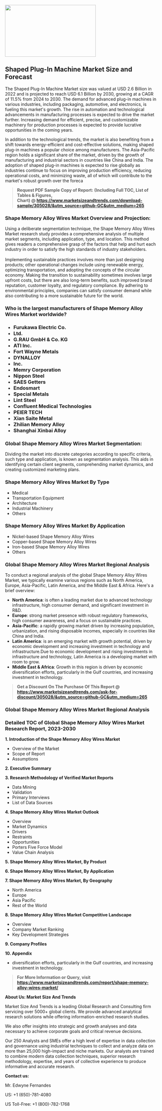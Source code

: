<p><img class="alignnone size-medium wp-image-20088" src="https://ffe5etoiles.com/wp-content/uploads/2024/12/MST1-300x171.png" alt="" width="300" height="171" /></p><h2>Shaped Plug-In Machine Market Size and Forecast</h2><p>The Shaped Plug-In Machine Market size was valued at USD 2.6 Billion in 2022 and is projected to reach USD 6.1 Billion by 2030, growing at a CAGR of 11.5% from 2024 to 2030. The demand for advanced plug-in machines in various industries, including packaging, automotive, and electronics, is fueling this market's growth. The rise in automation and technological advancements in manufacturing processes is expected to drive the market further. Increasing demand for efficient, precise, and customizable machinery for production processes is expected to provide lucrative opportunities in the coming years.</p><p>In addition to the technological trends, the market is also benefiting from a shift towards energy-efficient and cost-effective solutions, making shaped plug-in machines a popular choice among manufacturers. The Asia-Pacific region holds a significant share of the market, driven by the growth of manufacturing and industrial sectors in countries like China and India. The adoption of shaped plug-in machines is expected to rise globally as industries continue to focus on improving production efficiency, reducing operational costs, and minimizing waste, all of which will contribute to the market's robust growth over the foreca</p><blockquote id="" class=""><strong>Request PDF Sample Copy of Report: (Including Full TOC, List of Tables &amp; Figures, Chart)&nbsp;@&nbsp;<strong><a href="https://www.marketsizeandtrends.com/download-sample/305028/&utm_source=github-GC&utm_medium=265" target="_blank">https://www.marketsizeandtrends.com/download-sample/305028/&utm_source=github-GC&utm_medium=265</a></strong></strong></blockquote><h3 id="" class="">Shape Memory Alloy Wires Market&nbsp;Overview and Projection:</h3><p id="" class="">Using a deliberate segmentation technique, the Shape Memory Alloy Wires Market research study provides a comprehensive analysis of multiple market segments, including application, type, and location. This method gives readers a comprehensive grasp of the factors that help and hurt each industry in order to satisfy the high standards of industry stakeholders. <br /> <br />Implementing sustainable practices involves more than just designing products; other operational changes include using renewable energy, optimizing transportation, and adopting the concepts of the circular economy. Making the transition to sustainability sometimes involves large upfront costs, but there are also long-term benefits, such improved brand reputation, customer loyalty, and regulatory compliance. By adhering to environmental principles, companies can satisfy consumer demand while also contributing to a more sustainable future for the world.</p><h3 id="" class="">Who is the largest manufacturers of&nbsp;Shape Memory Alloy Wires Market worldwide?</h3><h3 class=""><p><ul><li>Furukawa Electric Co. </li><li> Ltd. </li><li> G.RAU GmbH & Co. KG </li><li> ATI Inc. </li><li> Fort Wayne Metals </li><li> DYNALLOY </li><li> Inc. </li><li> Memry Corporation </li><li> Nippon Steel </li><li> SAES Getters </li><li> Endosmart </li><li> Special Metals </li><li> Lint Steel </li><li> Confluent Medical Technologies </li><li> PEIER TECH </li><li> Xian Saite Metal </li><li> Zhilian Memory Alloy </li><li> Shanghai Xinbai Alloy</li></ul></p></h3><h3 id="" class="">Global&nbsp;Shape Memory Alloy Wires Market Segmentation:</h3><p id="" class="">Dividing the market into discrete categories according to specific criteria, such type and application, is known as segmentation analysis. This aids in identifying certain client segments, comprehending market dynamics, and creating customized marketing plans.</p><h3 id="" class="">Shape Memory Alloy Wires Market&nbsp;By Type</h3><p><p><ul><li>Medical</li><li> Transportation Equipment</li><li> Architecture</li><li> Industrial Machinery</li><li> Others</p></li></ul></p></p><h3 id="" class="">Shape Memory Alloy Wires Market&nbsp;By Application</h3><p class=""><p><ul><li>Nickel-based Shape Memory Alloy Wires</li><li> Copper-based Shape Memory Alloy Wires</li><li> Iron-based Shape Memory Alloy Wires</li><li> Others</li></ul></p></p><h3 id="" class="">Global Shape Memory Alloy Wires Market Regional Analysis</h3><p id="" class="">To conduct a regional analysis of the global Shape Memory Alloy Wires Market, we typically examine various regions such as North America, Europe, Asia-Pacific, Latin America, and the Middle East &amp; Africa. Here's a brief overview:</p><ul><li><strong>North America</strong>: is often a leading market due to advanced technology infrastructure, high consumer demand, and significant investment in R&amp;D.</li><li><strong>Europe</strong>: strong market presence with robust regulatory frameworks, high consumer awareness, and a focus on sustainable practices.</li><li><strong>Asia-Pacific</strong>: a rapidly growing market driven by increasing population, urbanization, and rising disposable incomes, especially in countries like China and India.</li><li><strong>Latin America</strong>: is an emerging market with growth potential, driven by economic development and increasing investment in technology and infrastructure.Due to economic development and rising investments in infrastructure and technology, Latin America is a developing market with room to grow.</li><li><strong>Middle East &amp; Africa</strong>: Growth in this region is driven by economic diversification efforts, particularly in the Gulf countries, and increasing investment in technology.</li></ul><blockquote id="" class=""><strong>Get a Discount On The Purchase Of This Report @ <strong><a href="https://www.marketsizeandtrends.com/ask-for-discount/305028/&utm_source=github-GC&utm_medium=265" target="_blank">https://www.marketsizeandtrends.com/ask-for-discount/305028/&utm_source=github-GC&utm_medium=265</a></strong></strong></blockquote><h3 id="" class="">Global Shape Memory Alloy Wires Market Regional Analysis</h3><h3 id="" class="">Detailed TOC of Global Shape Memory Alloy Wires Market Research Report, 2023-2030</h3><p id="" class=""><strong>1. Introduction of the Shape Memory Alloy Wires Market</strong></p><ul><li>Overview of the Market</li><li>Scope of Report</li><li>Assumptions</li></ul><p id="" class=""><strong>2. Executive Summary</strong></p><p id="" class=""><strong>3. Research Methodology of Verified Market Reports</strong></p><ul><li>Data Mining</li><li>Validation</li><li>Primary Interviews</li><li>List of Data Sources</li></ul><p id="" class=""><strong>4. Shape Memory Alloy Wires Market Outlook</strong></p><ul><li>Overview</li><li>Market Dynamics</li><li>Drivers</li><li>Restraints</li><li>Opportunities</li><li>Porters Five Force Model</li><li>Value Chain Analysis</li></ul><p id="" class=""><strong>5. Shape Memory Alloy Wires Market, By Product</strong></p><p id="" class=""><strong>6. Shape Memory Alloy Wires Market, By Application</strong></p><p id="" class=""><strong>7. Shape Memory Alloy Wires Market, By Geography</strong></p><ul><li>North America</li><li>Europe</li><li>Asia Pacific</li><li>Rest of the World</li></ul><p id="" class=""><strong>8. Shape Memory Alloy Wires Market Competitive Landscape</strong></p><ul><li>Overview</li><li>Company Market Ranking</li><li>Key Development Strategies</li></ul><p id="" class=""><strong>9. Company Profiles</strong></p><p id="" class=""><strong>10. Appendix</strong></p><ul><li>diversification efforts, particularly in the Gulf countries, and increasing investment in technology.</li></ul><blockquote id="" class=""><strong>For More Information or Query, visit <strong><strong><a href="https://www.marketsizeandtrends.com/report/shape-memory-alloy-wires-market/" target="_blank">https://www.marketsizeandtrends.com/report/shape-memory-alloy-wires-market/</a></strong></strong></strong></blockquote><p id="" class=""><strong>About Us: Market Size And Trends</strong></p><p id="" class="">Market Size And Trends is a leading Global Research and Consulting firm servicing over 5000+ global clients. We provide advanced analytical research solutions while offering information-enriched research studies.</p><p id="" class="">We also offer insights into strategic and growth analyses and data necessary to achieve corporate goals and critical revenue decisions.</p><p id="" class="">Our 250 Analysts and SMEs offer a high level of expertise in data collection and governance using industrial techniques to collect and analyze data on more than 25,000 high-impact and niche markets. Our analysts are trained to combine modern data collection techniques, superior research methodology, expertise, and years of collective experience to produce informative and accurate research.</p><p id="" class=""><strong>Contact us:</strong></p><p id="" class="">Mr. Edwyne Fernandes</p><p id="" class="">US: +1 (650)-781-4080</p><p id="" class="">US Toll-Free: +1 (800)-782-1768</p>
